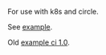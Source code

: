 For use with k8s and circle.

See [example](./circle-example.yml).

Old [example ci 1.0](./circle-example.ci1.0.old.yml).
